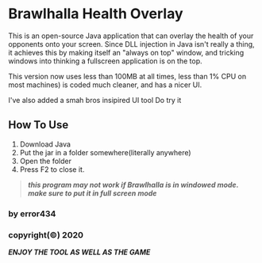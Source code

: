 # Brawlhalla Health Overlay



This is an open-source Java application that can overlay the health of your opponents onto your screen. Since DLL injection in Java isn't really a thing, it achieves this by making itself an "always on top" window, and tricking windows into thinking a fullscreen application is on the top.

This version now uses less than 100MB at all times, less than 1% CPU on most machines) is coded much cleaner, and has a nicer UI.

 I've also added a smah bros insipired UI tool 
 Do try it


## How To Use

1. Download Java
2. Put the jar in a folder somewhere(literally anywhere)
3. Open the folder
4. Press F2 to close it.


> ***this program may not work if Brawlhalla is in windowed mode.***
> ***make sure to put it in full screen mode***

### by error434
### copyright(©) 2020

**_ENJOY THE TOOL AS WELL AS THE GAME_**
